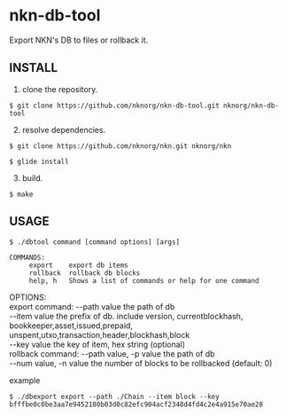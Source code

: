 # nkn-db-tool

Export NKN's DB to files or rollback it.

## INSTALL

1. clone the repository.

```
$ git clone https://github.com/nknorg/nkn-db-tool.git nknorg/nkn-db-tool
```

2. resolve dependencies.

```
$ git clone https://github.com/nknorg/nkn.git nknorg/nkn

$ glide install
```	

3. build.

```
$ make
```

## USAGE

```
$ ./dbtool command [command options] [args]

COMMANDS:
     export    export db items
     rollback  rollback db blocks
     help, h   Shows a list of commands or help for one command
```


OPTIONS:  
export command:
   --path value  the path of db  
   --item value  the prefix of db. include version, currentblockhash, bookkeeper,asset,issued,prepaid, unspent,utxo,transaction,header,blockhash,block  
   --key value   the key of item, hex string (optional)  
rollback command:
   --path value, -p value  the path of db  
   --num value, -n value   the number of blocks to be rollbacked (default: 0)  

example

```
$ ./dbexport export --path ./Chain --item block --key bfffbe0c0be3aa7e9452180b03d0c82efc904acf2348d4fd4c2e4a915e70ae28
```
